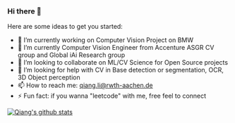 
### Hi there 👋


Here are some ideas to get you started:

- 🔭 I’m currently working on Computer Vision Project on BMW
- 🌱 I’m currently Computer Vision Engineer from Accenture ASGR CV group and Global iAi Research group
- 👯 I’m looking to collaborate on ML/CV Science for Open Source projects 
- 🤔 I’m looking for help with CV in Base detection or segmentation, OCR, 3D Object perception
- 📫 How to reach me: qiang.li@rwth-aachen.de 
- ⚡ Fun fact: if you wanna "leetcode" with me, free feel to connect


[![Qiang's github stats](https://github-readme-stats.vercel.app/api?username=Johnny-liqiang&show_icons=true)](https://github.com/Johnny-liqiang/)
